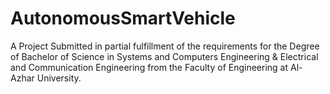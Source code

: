 # AutonomousSmartVehicle
A Project Submitted in partial fulfillment of the requirements for the Degree of Bachelor of Science in Systems and Computers Engineering & Electrical and Communication Engineering from the Faculty of Engineering at Al-Azhar University. 
